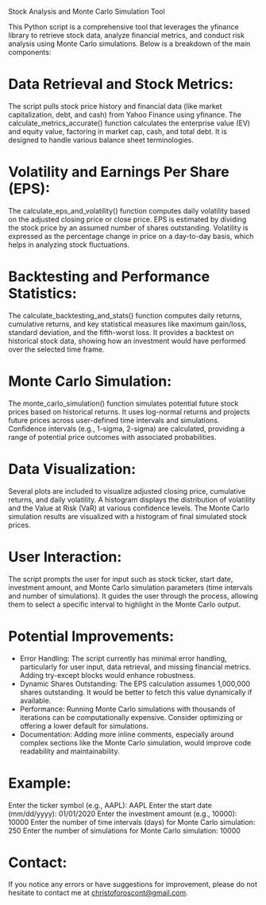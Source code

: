 Stock Analysis and Monte Carlo Simulation Tool

This Python script is a comprehensive tool that leverages the yfinance library to retrieve stock data, analyze financial metrics, and conduct risk analysis using Monte Carlo simulations. Below is a breakdown of the main components:

# Data Retrieval and Stock Metrics:

The script pulls stock price history and financial data (like market capitalization, debt, and cash) from Yahoo Finance using yfinance. The calculate_metrics_accurate() function calculates the enterprise value (EV) and equity value, factoring in market cap, cash, and total debt. It is designed to handle various balance sheet terminologies.

# Volatility and Earnings Per Share (EPS):

The calculate_eps_and_volatility() function computes daily volatility based on the adjusted closing price or close price. EPS is estimated by dividing the stock price by an assumed number of shares outstanding. Volatility is expressed as the percentage change in price on a day-to-day basis, which helps in analyzing stock fluctuations.

# Backtesting and Performance Statistics:

The calculate_backtesting_and_stats() function computes daily returns, cumulative returns, and key statistical measures like maximum gain/loss, standard deviation, and the fifth-worst loss. It provides a backtest on historical stock data, showing how an investment would have performed over the selected time frame.

# Monte Carlo Simulation:

The monte_carlo_simulation() function simulates potential future stock prices based on historical returns. It uses log-normal returns and projects future prices across user-defined time intervals and simulations. Confidence intervals (e.g., 1-sigma, 2-sigma) are calculated, providing a range of potential price outcomes with associated probabilities.

# Data Visualization:

Several plots are included to visualize adjusted closing price, cumulative returns, and daily volatility. A histogram displays the distribution of volatility and the Value at Risk (VaR) at various confidence levels. The Monte Carlo simulation results are visualized with a histogram of final simulated stock prices.

# User Interaction:

The script prompts the user for input such as stock ticker, start date, investment amount, and Monte Carlo simulation parameters (time intervals and number of simulations). It guides the user through the process, allowing them to select a specific interval to highlight in the Monte Carlo output.

# Potential Improvements:

- Error Handling: The script currently has minimal error handling, particularly for user input, data retrieval, and missing financial metrics. Adding try-except blocks would enhance robustness.
- Dynamic Shares Outstanding: The EPS calculation assumes 1,000,000 shares outstanding. It would be better to fetch this value dynamically if available.
- Performance: Running Monte Carlo simulations with thousands of iterations can be computationally expensive. Consider optimizing or offering a lower default for simulations.
- Documentation: Adding more inline comments, especially around complex sections like the Monte Carlo simulation, would improve code readability and maintainability.

# Example:

Enter the ticker symbol (e.g., AAPL): AAPL 
Enter the start date (mm/dd/yyyy): 01/01/2020 
Enter the investment amount (e.g., 10000): 10000 
Enter the number of time intervals (days) for Monte Carlo simulation: 250 
Enter the number of simulations for Monte Carlo simulation: 10000 

# Contact:

If you notice any errors or have suggestions for improvement, please do not hesitate to contact me at christoforoscont@gmail.com.


